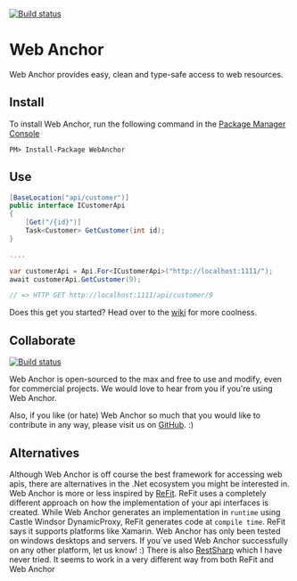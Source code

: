 [![Build status](https://ci.appveyor.com/api/projects/status/98vo2qacd6o53wer/branch/master?svg=true)](https://ci.appveyor.com/project/mattiasnordqvist/web-anchor/branch/master)
# Web Anchor

Web Anchor provides easy, clean and type-safe access to web resources.

## Install

To install Web Anchor, run the following command in the [Package Manager Console](http://docs.nuget.org/docs/start-here/using-the-package-manager-console)
<p><code>PM&gt; Install-Package WebAnchor</code></p>

## Use
```csharp
[BaseLocation("api/customer")]
public interface ICustomerApi
{
    [Get("/{id}")]
    Task<Customer> GetCustomer(int id);
}

....

var customerApi = Api.For<ICustomerApi>("http://localhost:1111/");
await customerApi.GetCustomer(9);

// => HTTP GET http://localhost:1111/api/customer/9
```

Does this get you started? Head over to the [wiki](https://github.com/mattiasnordqvist/Web-Anchor/wiki) for more coolness.

## Collaborate
[![Build status](https://ci.appveyor.com/api/projects/status/98vo2qacd6o53wer?svg=true)](https://ci.appveyor.com/project/mattiasnordqvist/web-anchor)

Web Anchor is open-sourced to the max and free to use and modify, even for commercial projects. We would love to hear from you if you're using Web Anchor.

Also, if you like (or hate) Web Anchor so much that you would like to contribute in any way, please visit us on [GitHub](https://github.com/mattiasnordqvist/Web-Anchor). :) 

## Alternatives

Although Web Anchor is off course the best framework for accessing web apis, there are alternatives in the .Net ecosystem you might be interested in. Web Anchor is more or less inspired by [ReFit](https://github.com/paulcbetts/refit/). ReFit uses a completely different approach on how the implementation of your api interfaces is created. While Web Anchor generates an implementation in `runtime` using Castle Windsor DynamicProxy, ReFit generates code at `compile time`. ReFit says it supports platforms like Xamarin. Web Anchor has only been tested on windows desktops and servers. If you´ve used Web Anchor successfully on any other platform, let us know! :) There is also [RestSharp](http://restsharp.org/) which I have never tried. It seems to work in a very different way from both ReFit and Web Anchor
